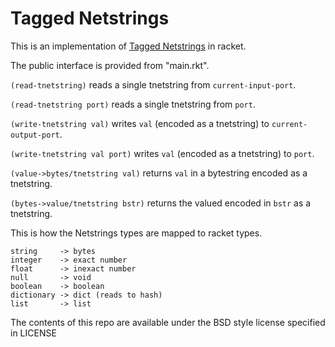 Tagged Netstrings
==

This is an implementation of [Tagged Netstrings](http://tnetstrings.org/) in racket.

The public interface is provided from "main.rkt".

`(read-tnetstring)` reads a single tnetstring from `current-input-port`.

`(read-tnetstring port)` reads a single tnetstring from `port`.

`(write-tnetstring val)` writes `val` (encoded as a tnetstring) to `current-output-port`.

`(write-tnetstring val port)` writes `val` (encoded as a tnetstring) to `port`.

`(value->bytes/tnetstring val)` returns `val` in a bytestring encoded as a tnetstring.

`(bytes->value/tnetstring bstr)` returns the valued encoded in `bstr` as a tnetstring.

This is how the Netstrings types are mapped to racket types.

    string     -> bytes
    integer    -> exact number
    float      -> inexact number
    null       -> void
    boolean    -> boolean
    dictionary -> dict (reads to hash)
    list       -> list

The contents of this repo are available under the BSD style license specified in LICENSE
